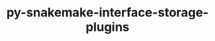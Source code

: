 ---
title: "py-snakemake-interface-storage-plugins"
layout: cache
categories: [package, develop]
meta: {"versions": ["3.1.0"], "compilers": ["gcc@=7.3.1"], "oss": ["amzn2"], "platforms": ["linux"], "targets": ["aarch64", "neoverse_n1", "x86_64_v3"], "stacks": ["aws-isc", "aws-isc-aarch64", "root"], "num_specs": 7, "num_specs_by_stack": {"aws-isc-aarch64": 5, "root": 7, "aws-isc": 2}}
spec_details: [{"hash": "qihikof2vjzfmuctdcvbuq7t3ib2oclx", "compiler": "gcc@=7.3.1", "versions": ["3.1.0"], "os": "amzn2", "platform": "linux", "target": "aarch64", "variants": ["build_system=python_pip"], "stacks": ["aws-isc-aarch64", "root"], "size": "-", "tarball": "https://binaries.spack.io/develop/build_cache/linux-amzn2-aarch64/gcc-7.3.1/py-snakemake-interface-storage-plugins-3.1.0/linux-amzn2-aarch64-gcc-7.3.1-py-snakemake-interface-storage-plugins-3.1.0-qihikof2vjzfmuctdcvbuq7t3ib2oclx.spack"}, {"hash": "zozsm7n23qna7ubqodeumduplshax3ru", "compiler": "gcc@=7.3.1", "versions": ["3.1.0"], "os": "amzn2", "platform": "linux", "target": "aarch64", "variants": ["build_system=python_pip"], "stacks": ["aws-isc-aarch64", "root"], "size": "-", "tarball": "https://binaries.spack.io/develop/build_cache/linux-amzn2-aarch64/gcc-7.3.1/py-snakemake-interface-storage-plugins-3.1.0/linux-amzn2-aarch64-gcc-7.3.1-py-snakemake-interface-storage-plugins-3.1.0-zozsm7n23qna7ubqodeumduplshax3ru.spack"}, {"hash": "ou6q7v57rwibpj7s2yhmuiez6ccejctm", "compiler": "gcc@=7.3.1", "versions": ["3.1.0"], "os": "amzn2", "platform": "linux", "target": "neoverse_n1", "variants": ["build_system=python_pip"], "stacks": ["aws-isc-aarch64", "root"], "size": "-", "tarball": "https://binaries.spack.io/develop/build_cache/linux-amzn2-neoverse_n1/gcc-7.3.1/py-snakemake-interface-storage-plugins-3.1.0/linux-amzn2-neoverse_n1-gcc-7.3.1-py-snakemake-interface-storage-plugins-3.1.0-ou6q7v57rwibpj7s2yhmuiez6ccejctm.spack"}, {"hash": "cjzwde7lu5we26wozn7hsojucjayjzmp", "compiler": "gcc@=7.3.1", "versions": ["3.1.0"], "os": "amzn2", "platform": "linux", "target": "neoverse_n1", "variants": ["build_system=python_pip"], "stacks": ["aws-isc-aarch64", "root"], "size": "-", "tarball": "https://binaries.spack.io/develop/build_cache/linux-amzn2-neoverse_n1/gcc-7.3.1/py-snakemake-interface-storage-plugins-3.1.0/linux-amzn2-neoverse_n1-gcc-7.3.1-py-snakemake-interface-storage-plugins-3.1.0-cjzwde7lu5we26wozn7hsojucjayjzmp.spack"}, {"hash": "y3eh3vkcx6wgwf6mnfhfloaqra24j6ma", "compiler": "gcc@=7.3.1", "versions": ["3.1.0"], "os": "amzn2", "platform": "linux", "target": "neoverse_n1", "variants": ["build_system=python_pip"], "stacks": ["aws-isc-aarch64", "root"], "size": "-", "tarball": "https://binaries.spack.io/develop/build_cache/linux-amzn2-neoverse_n1/gcc-7.3.1/py-snakemake-interface-storage-plugins-3.1.0/linux-amzn2-neoverse_n1-gcc-7.3.1-py-snakemake-interface-storage-plugins-3.1.0-y3eh3vkcx6wgwf6mnfhfloaqra24j6ma.spack"}, {"hash": "5b7gnuai72dhev572vnlxhcszftn6kwa", "compiler": "gcc@=7.3.1", "versions": ["3.1.0"], "os": "amzn2", "platform": "linux", "target": "x86_64_v3", "variants": ["build_system=python_pip"], "stacks": ["root", "aws-isc"], "size": "-", "tarball": "https://binaries.spack.io/develop/build_cache/linux-amzn2-x86_64_v3/gcc-7.3.1/py-snakemake-interface-storage-plugins-3.1.0/linux-amzn2-x86_64_v3-gcc-7.3.1-py-snakemake-interface-storage-plugins-3.1.0-5b7gnuai72dhev572vnlxhcszftn6kwa.spack"}, {"hash": "hdexh7j6ax2pdvs6vjagrn653ghg2lce", "compiler": "gcc@=7.3.1", "versions": ["3.1.0"], "os": "amzn2", "platform": "linux", "target": "x86_64_v3", "variants": ["build_system=python_pip"], "stacks": ["root", "aws-isc"], "size": "-", "tarball": "https://binaries.spack.io/develop/build_cache/linux-amzn2-x86_64_v3/gcc-7.3.1/py-snakemake-interface-storage-plugins-3.1.0/linux-amzn2-x86_64_v3-gcc-7.3.1-py-snakemake-interface-storage-plugins-3.1.0-hdexh7j6ax2pdvs6vjagrn653ghg2lce.spack"}]
---
